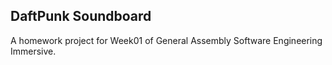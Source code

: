 ## DaftPunk Soundboard ##

A homework project for Week01 of General Assembly Software Engineering Immersive. 
